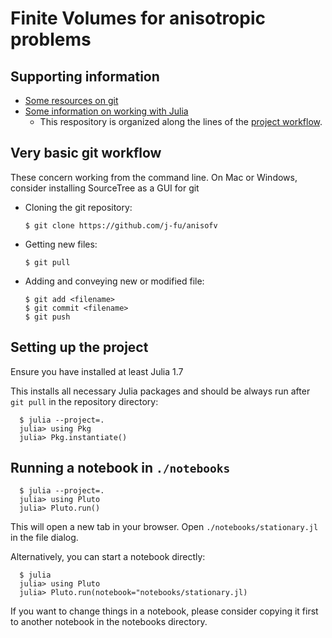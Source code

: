 # Finite Volumes for anisotropic problems


## Supporting information
- [Some resources on git](https://j-fu.github.io/marginalia/git/basics/)
- [Some information on working with Julia](https://j-fu.github.io/marginalia/julia)
  - This respository is organized along the lines of the [project workflow](https://j-fu.github.io/marginalia/julia/project-workflow).

## Very basic git workflow
These concern working from the command line.
On Mac or Windows, consider installing SourceTree as a GUI for git

- Cloning the git repository:
     
      $ git clone https://github.com/j-fu/anisofv

- Getting new files:
     
      $ git pull

- Adding and conveying new or modified file:
      
      $ git add <filename>
      $ git commit <filename>
      $ git push
     
## Setting up the  project
Ensure you have installed at least Julia 1.7

This installs all necessary Julia packages and  should be always run after `git pull` in the repository directory: 
 
      $ julia --project=.
      julia> using Pkg
      julia> Pkg.instantiate()


## Running a notebook in `./notebooks`

      $ julia --project=.
      julia> using Pluto
      julia> Pluto.run()

This will open a new tab in your browser.
Open `./notebooks/stationary.jl` in the file dialog.

Alternatively, you can start a notebook directly:
      
      $ julia
      julia> using Pluto
      julia> Pluto.run(notebook="notebooks/stationary.jl)

If you want to change things in a notebook, please consider copying it first to another notebook in the notebooks directory.





